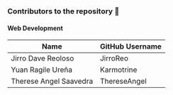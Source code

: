 ### Contributors to the repository 🥳

#### Web Development

| Name                   | GitHub Username                                                             |
|------------------------|-----------------------------------------------------------------------------|
| Jirro Dave Reoloso     | JirroReo                                                                    |
| Yuan Ragile Ureña      | Karmotrine                                                                  |
| Therese Angel Saavedra | ThereseAngel                                                                |